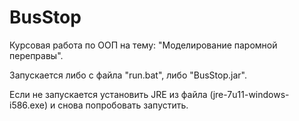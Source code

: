 ﻿BusStop
=======

Курсовая работа по ООП на тему: "Моделирование паромной переправы".

Запускается либо с файла "run.bat", либо "BusStop.jar".

Если не запускается установить JRE из файла (jre-7u11-windows-i586.exe) и снова попробовать запустить.
